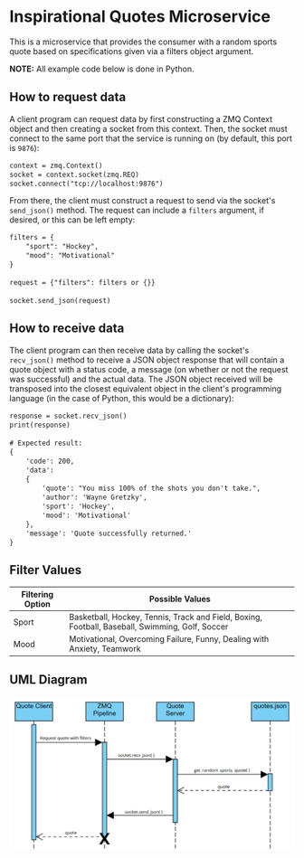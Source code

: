 # Inspirational Quotes Microservice

This is a microservice that provides the consumer with a random sports quote based on specifications given via a filters object argument.

**NOTE:** All example code below is done in Python.

## How to request data

A client program can request data by first constructing a ZMQ Context object and then creating a socket from this context. Then, the socket must connect to the same port that the service is running on (by default, this port is `9876`):

```
context = zmq.Context()
socket = context.socket(zmq.REQ)
socket.connect("tcp://localhost:9876")
```

From there, the client must construct a request to send via the socket's `send_json()` method. The request can include a `filters` argument, if desired, or this can be left empty:

```
filters = {
    "sport": "Hockey",
    "mood": "Motivational"
}

request = {"filters": filters or {}}

socket.send_json(request)
```

## How to receive data

The client program can then receive data by calling the socket's `recv_json()` method to receive a JSON object response that will contain a quote object with a status code, a message (on whether or not the request was successful) and the actual data. The JSON object received will be transposed into the closest equivalent object in the client's programming language (in the case of Python, this would be a dictionary):

```
response = socket.recv_json()
print(response)

# Expected result:
{
    'code': 200,
    'data':
    {
        'quote': "You miss 100% of the shots you don't take.",
        'author': 'Wayne Gretzky',
        'sport': 'Hockey',
        'mood': 'Motivational'
    },
    'message': 'Quote successfully returned.'
}
```

## Filter Values

| Filtering Option  | Possible Values                                                                                     |
|-------------------|-----------------------------------------------------------------------------------------------------|
| Sport             | Basketball, Hockey, Tennis, Track and Field, Boxing, Football, Baseball, Swimming, Golf, Soccer     |
| Mood              | Motivational, Overcoming Failure, Funny, Dealing with Anxiety, Teamwork                             |

## UML Diagram

![UML diagram](images/UMLDiagram.png)








